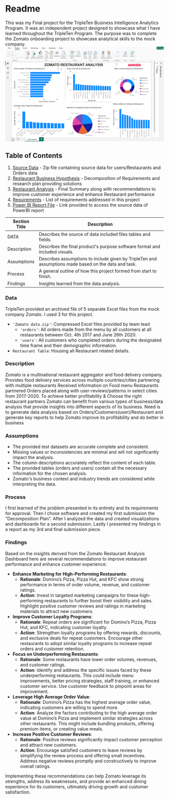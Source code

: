 
# Readme

This was my Final project for the TripleTen Business Intelligence Analytics Program. It was an independent project designed to showcase what I have learned throughout the TripleTen Program. The purpose was to complete the Zomato onboarding project to showcase analytical skills to the mock company.
![Zomato](https://github.com/mudumbaigth/Dataprojects_Tripleten/blob/main/Zomato/Zomato.png)

## Table of Contents

1. [Source Data](https://github.com/mudumbaigth/Dataprojects_Tripleten/blob/main/Zomato/Raw_Data/User_Order_Rest.zip) - Zip file containing source data for users/Restaurants and Orders data
2. [Restaurant Business Hypothesis](https://github.com/mudumbaigth/Dataprojects_Tripleten/blob/main/Zomato/Restaurant_BusinessHypothesis.pdf) - Decomposition of Requirements and research plan providing solutions
3. [Restaurant Analysis](https://github.com/mudumbaigth/Dataprojects_Tripleten/blob/main/Zomato/Restaurant_Analysis.pdf) - Final Summary along with recommendations to improve customer experience and enhance Restaurant performance
4. [Requirements](https://github.com/mudumbaigth/Dataprojects_Tripleten/blob/main/Zomato/Requirments.txt) - List of requirements addressed in this project
5. [Power BI Report File](https://1drv.ms/u/s!Ajp6tlAKFWLSxB4GxwigAjepyHEJ?e=RamIjR) - Link provided to access the source data of PowerBI report

| Section Title | Description |
| ------------- | ----------- |
| DATA          | Describes the source of data included files tables and fields. |
| Description   | Describes the final product's purpose software format and included visuals. |
| Assumptions   | Describes assumptions to include given by TripleTen and assumptions made based on the data and task. |
| Process       | A general outline of how this project formed from start to finish. |
| Findings      | Insights learned from the data analysis. |

### Data
TripleTen provided an archived file of 5 separate Excel files from the mock company Zomato. I used 3 for this project.
- `'Zomato data.zip'`: Compressed Excel files provided by team lead
    - `'orders'`: All orders made from the menu by all customers at all restaurants between Oct. 4th 2017 and June 26th 2020.
    - `'users'`: All customers who completed orders during the designated time frame and their demographic information.
- `Restaurant Table`: Housing all Restaurant related details.

### Description
Zomato is a multinational restaurant aggregator and food delivery company. 
Provides food delivery services across multiple countries/cities partnering with multiple restaurants 
Received information on Food menu Restaurants partnered Orders placed along with user-reviews/patterns in select cities from 2017-2020. 
To achieve better profitability & Choose the right restaurant partners Zomato can benefit from various types of business/data analysis that provide insights into different aspects of its business. 
Need is to generate data analysis based on Orders/Customers(user)/Restaurant and generate key reports to help Zomato improve its profitability and do better in business

### Assumptions
- The provided test datasets are accurate complete and consistent.
- Missing values or inconsistencies are minimal and will not significantly impact the analysis.
- The column descriptions accurately reflect the content of each table.
- The provided tables (orders and users) contain all the necessary information for the chosen analysis.
- Zomato's business context and industry trends are considered while interpreting the data.

### Process
I first learned of the problem presented in its entirety and its requirements for approval.
Then I chose software and created my first submission the "Decomposition Plan".
After I analyzed the data and created visualizations and dashboards for a second submission.
Lastly I presented my findings in a report as my 3rd and final submission piece.

### Findings
Based on the insights derived from the Zomato Restaurant Analysis Dashboard here are several recommendations to improve restaurant performance and enhance customer experience:
- **Enhance Marketing for High-Performing Restaurants**:
  - **Rationale**: Domino’s Pizza, Pizza Hut, and KFC show strong performance in terms of order volume, revenue, and customer ratings.
  - **Action**: Invest in targeted marketing campaigns for these high-performing restaurants to further boost their visibility and sales. Highlight positive customer reviews and ratings in marketing materials to attract new customers.
- **Improve Customer Loyalty Programs**:
  - **Rationale**: Repeat orders are significant for Domino’s Pizza, Pizza Hut, and KFC, indicating customer loyalty.
  - **Action**: Strengthen loyalty programs by offering rewards, discounts, and exclusive deals for repeat customers. Encourage other restaurants to adopt similar loyalty programs to increase repeat orders and customer retention.
- **Focus on Underperforming Restaurants**:
  - **Rationale**: Some restaurants have lower order volumes, revenues, and customer ratings.
  - **Action**: Identify and address the specific issues faced by these underperforming restaurants. This could include menu improvements, better pricing strategies, staff training, or enhanced customer service. Use customer feedback to pinpoint areas for improvement.
- **Leverage High Average Order Value**:
  - **Rationale**: Domino’s Pizza has the highest average order value, indicating customers are willing to spend more.
  - **Action**: Analyze the factors contributing to the high average order value at Domino’s Pizza and implement similar strategies across other restaurants. This might include bundling products, offering premium items, or creating value meals.
- **Increase Positive Customer Reviews**:
  - **Rationale**: Positive reviews significantly impact customer perception and attract new customers.
  - **Action**: Encourage satisfied customers to leave reviews by simplifying the review process and offering small incentives. Address negative reviews promptly and constructively to improve overall ratings.

Implementing these recommendations can help Zomato leverage its strengths, address its weaknesses, and provide an enhanced dining experience for its customers, ultimately driving growth and customer satisfaction.
